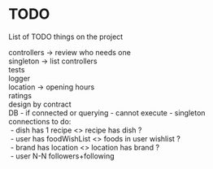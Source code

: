 # TODO
List of TODO things on the project

controllers → review who needs one <br />
singleton → list controllers <br />
tests <br />
logger <br />
location → opening hours <br />
ratings <br />
design by contract <br />
DB - if connected or querying - cannot execute - singleton <br />
connections to do: <br />
&nbsp;- dish has 1 recipe <> recipe has dish ? <br />
&nbsp;- user has foodWishList <> foods in user wishlist ? <br />
&nbsp;- brand has location <> location has brand ? <br />
&nbsp;- user N-N followers+following <br />